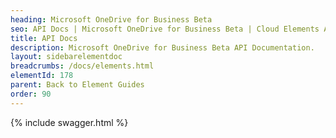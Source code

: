 ```yaml
---
heading: Microsoft OneDrive for Business Beta
seo: API Docs | Microsoft OneDrive for Business Beta | Cloud Elements API Docs
title: API Docs
description: Microsoft OneDrive for Business Beta API Documentation.
layout: sidebarelementdoc
breadcrumbs: /docs/elements.html
elementId: 178
parent: Back to Element Guides
order: 90
---
```


{% include swagger.html %}
